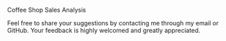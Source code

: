 Coffee Shop Sales Analysis

Feel free to share your suggestions by contacting me through my email or GitHub. Your feedback is highly welcomed and greatly appreciated.
